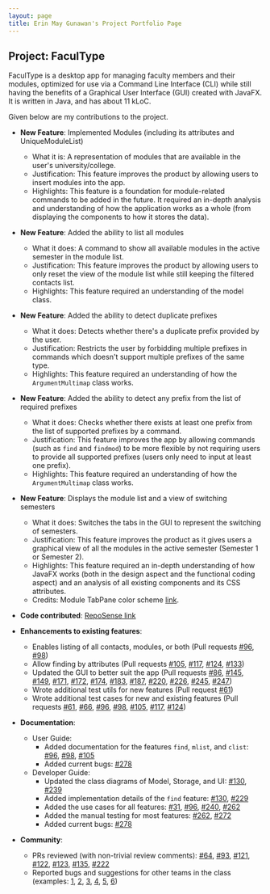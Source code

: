 ```yaml
---
layout: page
title: Erin May Gunawan's Project Portfolio Page
---
```


## Project: FaculType

FaculType is a desktop app for managing faculty members and their modules, optimized for use via a Command Line Interface (CLI) while still having the benefits of a Graphical User Interface (GUI) created with JavaFX. It is written in Java, and has about 11 kLoC.

Given below are my contributions to the project.

* **New Feature**: Implemented Modules (including its attributes and UniqueModuleList)
  * What it is: A representation of modules that are available in the user's university/college.
  * Justification: This feature improves the product by allowing users to insert modules into the app.
  * Highlights: This feature is a foundation for module-related commands to be added in the future. It required an 
   in-depth analysis and understanding of how the application works as a whole (from displaying the components to
   how it stores the data).
  
* **New Feature**: Added the ability to list all modules
  * What it does: A command to show all available modules in the active semester in the module list.
  * Justification: This feature improves the product by allowing users to only reset the view of the module list
   while still keeping the filtered contacts list.
  * Highlights: This feature required an understanding of the model class.

* **New Feature**: Added the ability to detect duplicate prefixes
  * What it does: Detects whether there's a duplicate prefix provided by the user.
  * Justification: Restricts the user by forbidding multiple prefixes in commands which doesn't
   support multiple prefixes of the same type.
  * Highlights: This feature required an understanding of how the `ArgumentMultimap` class works.

* **New Feature**: Added the ability to detect any prefix from the list of required prefixes
  * What it does: Checks whether there exists at least one prefix from the list of supported prefixes by a command.
  * Justification: This feature improves the app by allowing commands (such as `find` and `findmod`) to be more
   flexible by not requiring users to provide all supported prefixes (users only need to input at least one prefix).
  * Highlights: This feature required an understanding of how the `ArgumentMultimap` class works.

<div style="page-break-after: always;"></div>
   
* **New Feature**: Displays the module list and a view of switching semesters
  * What it does: Switches the tabs in the GUI to represent the switching of semesters.
  * Justification: This feature improves the product as it gives users a graphical view of all the modules in
   the active semester (Semester 1 or Semester 2).
  * Highlights: This feature required an in-depth understanding of how JavaFX works (both in the design aspect and
   the functional coding aspect) and an analysis of all existing components and its CSS attributes.
  * Credits: Module TabPane color scheme [link](https://stackoverflow.com/questions/30642032/how-to-get-rid-of-the-grey-selection-border-in-javafx).

* **Code contributed**: [RepoSense link](https://nus-cs2103-ay2021s1.github.io/tp-dashboard/#breakdown=true&search=erinmayg)

* **Enhancements to existing features**:
  * Enables listing of all contacts, modules, or both (Pull requests 
  [\#96](https://github.com/AY2021S1-CS2103-T14-1/tp/pull/96), 
  [\#98](https://github.com/AY2021S1-CS2103-T14-1/tp/pull/96))
  * Allow finding by attributes (Pull requests 
  [\#105](https://github.com/AY2021S1-CS2103-T14-1/tp/pull/105), 
  [\#117](https://github.com/AY2021S1-CS2103-T14-1/tp/pull/117), 
  [\#124](https://github.com/AY2021S1-CS2103-T14-1/tp/pull/124),
  [\#133](https://github.com/AY2021S1-CS2103-T14-1/tp/pull/133))
  * Updated the GUI to better suit the app (Pull requests 
  [\#86](https://github.com/AY2021S1-CS2103-T14-1/tp/pull/86), 
  [\#145](https://github.com/AY2021S1-CS2103-T14-1/tp/pull/145), 
  [\#149](https://github.com/AY2021S1-CS2103-T14-1/tp/pull/149),
  [\#171](https://github.com/AY2021S1-CS2103-T14-1/tp/pull/171),
  [\#172](https://github.com/AY2021S1-CS2103-T14-1/tp/pull/172),
  [\#174](https://github.com/AY2021S1-CS2103-T14-1/tp/pull/174),
  [\#183](https://github.com/AY2021S1-CS2103-T14-1/tp/pull/183),
  [\#187](https://github.com/AY2021S1-CS2103-T14-1/tp/pull/187),
  [\#220](https://github.com/AY2021S1-CS2103-T14-1/tp/pull/220),
  [\#226](https://github.com/AY2021S1-CS2103-T14-1/tp/pull/226),
  [\#245](https://github.com/AY2021S1-CS2103-T14-1/tp/pull/245),
  [\#247](https://github.com/AY2021S1-CS2103-T14-1/tp/pull/247))
  * Wrote additional test utils for new features (Pull request 
   [\#61](https://github.com/AY2021S1-CS2103-T14-1/tp/pull/61))
  * Wrote additional test cases for new and existing features (Pull requests 
   [\#61](https://github.com/AY2021S1-CS2103-T14-1/tp/pull/61),
   [\#66](https://github.com/AY2021S1-CS2103-T14-1/tp/pull/66),
   [\#96](https://github.com/AY2021S1-CS2103-T14-1/tp/pull/96),
   [\#98](https://github.com/AY2021S1-CS2103-T14-1/tp/pull/98),
   [\#105](https://github.com/AY2021S1-CS2103-T14-1/tp/pull/105),
   [\#117](https://github.com/AY2021S1-CS2103-T14-1/tp/pull/117),
   [\#124](https://github.com/AY2021S1-CS2103-T14-1/tp/pull/124))
  
* **Documentation**:
  * User Guide:
    * Added documentation for the features `find`, `mlist`, and `clist`: 
    [\#96](https://github.com/AY2021S1-CS2103-T14-1/tp/pull/96), 
    [\#98](https://github.com/AY2021S1-CS2103-T14-1/tp/pull/98), 
    [\#105](https://github.com/AY2021S1-CS2103-T14-1/tp/pull/149)
    * Added current bugs:
    [\#278](https://github.com/AY2021S1-CS2103-T14-1/tp/pull/278)
  * Developer Guide:
    * Updated the class diagrams of Model, Storage, and UI:
    [\#130](https://github.com/AY2021S1-CS2103-T14-1/tp/pull/130),
    [\#239](https://github.com/AY2021S1-CS2103-T14-1/tp/pull/239)
    * Added implementation details of the `find` feature:
    [\#130](https://github.com/AY2021S1-CS2103-T14-1/tp/pull/130),
    [\#229](https://github.com/AY2021S1-CS2103-T14-1/tp/pull/229)
    * Added the use cases for all features:
    [\#31](https://github.com/AY2021S1-CS2103-T14-1/tp/pull/31),
    [\#96](https://github.com/AY2021S1-CS2103-T14-1/tp/pull/96),
    [\#240](https://github.com/AY2021S1-CS2103-T14-1/tp/pull/240),
    [\#262](https://github.com/AY2021S1-CS2103-T14-1/tp/pull/262)
    * Added the manual testing for most features:
    [\#262](https://github.com/AY2021S1-CS2103-T14-1/tp/pull/262),
    [\#272](https://github.com/AY2021S1-CS2103-T14-1/tp/pull/272)
    * Added current bugs:
    [\#278](https://github.com/AY2021S1-CS2103-T14-1/tp/pull/278)

* **Community**:
  * PRs reviewed (with non-trivial review comments): 
  [\#64](https://github.com/AY2021S1-CS2103-T14-1/tp/pull/64),
  [\#93](https://github.com/AY2021S1-CS2103-T14-1/tp/pull/93),
  [\#121](https://github.com/AY2021S1-CS2103-T14-1/tp/pull/121),
  [\#122](https://github.com/AY2021S1-CS2103-T14-1/tp/pull/122),
  [\#123](https://github.com/AY2021S1-CS2103-T14-1/tp/pull/123),
  [\#135](https://github.com/AY2021S1-CS2103-T14-1/tp/pull/135),
  [\#222](https://github.com/AY2021S1-CS2103-T14-1/tp/pull/222)
  * Reported bugs and suggestions for other teams in the class (examples: 
  [1](https://github.com/erinmayg/ped/issues/1), 
  [2](https://github.com/erinmayg/ped/issues/3), 
  [3](https://github.com/erinmayg/ped/issues/3), 
  [4](https://github.com/erinmayg/ped/issues/7), 
  [5](https://github.com/erinmayg/ped/issues/8), 
  [6](https://github.com/erinmayg/ped/issues/8))
